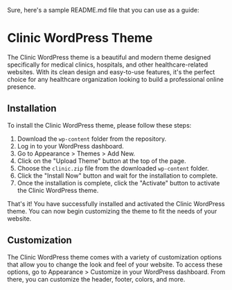 Sure, here's a sample README.md file that you can use as a guide:

# Clinic WordPress Theme

The Clinic WordPress theme is a beautiful and modern theme designed specifically for medical clinics, hospitals, and other healthcare-related websites. With its clean design and easy-to-use features, it's the perfect choice for any healthcare organization looking to build a professional online presence.

## Installation

To install the Clinic WordPress theme, please follow these steps:

1. Download the `wp-content` folder from the repository.
2. Log in to your WordPress dashboard.
3. Go to Appearance > Themes > Add New.
4. Click on the "Upload Theme" button at the top of the page.
5. Choose the `clinic.zip` file from the downloaded `wp-content` folder.
6. Click the "Install Now" button and wait for the installation to complete.
7. Once the installation is complete, click the "Activate" button to activate the Clinic WordPress theme.

That's it! You have successfully installed and activated the Clinic WordPress theme. You can now begin customizing the theme to fit the needs of your website.

## Customization

The Clinic WordPress theme comes with a variety of customization options that allow you to change the look and feel of your website. To access these options, go to Appearance > Customize in your WordPress dashboard. From there, you can customize the header, footer, colors, and more.
